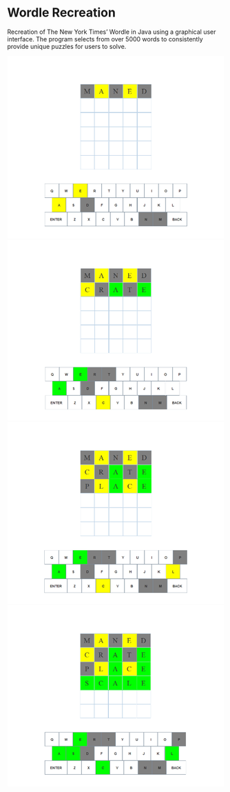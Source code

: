 # Wordle Recreation

Recreation of The New York Times’ Wordle in Java using a graphical user interface. The program selects from over 5000 words to consistently provide unique puzzles for users to solve.

![Screenshot 1](Screenshots/screenshot1.png)
![Screenshot 1](Screenshots/screenshot2.png)
![Screenshot 1](Screenshots/screenshot3.png)
![Screenshot 1](Screenshots/screenshot4.png)
